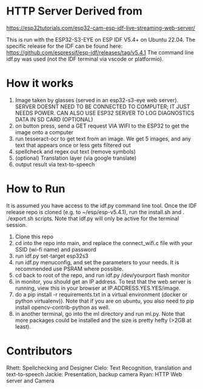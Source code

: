 # HTTP Server Derived from
https://esp32tutorials.com/esp32-cam-esp-idf-live-streaming-web-server/

This is run with the ESP32-S3-EYE on ESP IDF V5.4+ on Ubuntu 22.04. The specific release for the IDF can be found here: https://github.com/espressif/esp-idf/releases/tag/v5.4.1
The command line idf.py was used (not the IDF terminal via vscode or platformio).


# How it works
1. Image taken by glasses (served in an esp32-s3-eye web server). SERVER DOESNT NEED TO BE CONNECTED TO COMPUTER; IT JUST NEEDS POWER. CAN ALSO USE ESP32 SERVER TO LOG DIAGNOSTICS DATA IN SD CARD (OPTIONAL)
2. on button press, send a GET request VIA WIFI to the ESP32 to get the image onto a computer
3. run tesseract-ocr to get text from an image. We get 5 images, and any text that appears once or less gets filtered out
4. spellcheck and regex out text (remove symbols)
5. (optional) Translation layer (via google translate)
6. output result via text-to-speech

# How to Run
It is assumed you have access to the idf.py command line tool. Once the IDF release repo is cloned (e.g. to ~/esp/esp-v5.4.1), run the install.sh and . ./export.sh scripts. Note that idf.py will only be active for the terminal session.
1. Clone this repo
2. cd into the repo into main, and replace the connect_wifi.c file with your SSID (wi-fi name) and password
3. run idf.py set-target esp32s3
4. run idf.py menuconfig, and set the parameters to your needs. It is recommended use PSRAM where possible.
5. cd back to root of the repo, and run idf.py /dev/yourport flash monitor
6. in monitor, you should get an IP address. To test that the web server is running, view this in your browser at IP.ADDRESS.YES.YES/image.
7. do a pip install -r requirements.txt in a virtual environment (docker or python virtualenv)). Note that if you are on ubuntu, you also need to pip install opencv-contrib-python as well.
8. in another terminal, go into the ml directory and run ml.py. Note that more packages could be installed and the size is pretty hefty (>2GB at least).

# Contributors
Rhett: Spellchecking and Designer
Cielo: Text Recognition, translation and text-to-speech
Jackie: Presentation, backup camera
Ryan: HTTP Web server and Camera

